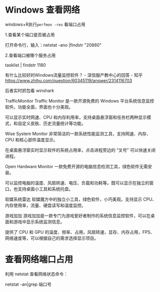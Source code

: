 # Windows 查看网络


windows+R执行`perfmon -res` 看端口占用

1.查看某个端口是否被占用

打开命令行，输入：netstat -ano |findstr "20880"

2.查看端口被哪个服务占用

tasklist | findstr 1180




有什么比较好的Windows流量监控软件？ - 深信服产教中心的回答 - 知乎
https://www.zhihu.com/question/60345119/answer/2314116703 


后者实时抓包看
winshark

TrafficMonitor
Traffic Monitor 是一款开源免费的 Windows 平台系统信息监控软件。功能全面，界面也十分美观。

可以显示实时网速、CPU 和内存利用率，支持桌面悬浮窗和任务栏两种显示模式，和自定义皮肤、历史流量统计等功能。






 Wise System Monitor
非常简洁的一款系统性能监测工具，支持网速、内存、CPU 和核心部件温度显示。

在桌面悬浮窗实时显示软件的系统占用率，点击进程旁边的 “叉号” 可以快速关闭进程。




Open Hardware Monitor
一款免费开源的电脑信息检测工具，绿色软件无需安装。

可以监控电脑的温度、风扇转速、电压、负载和功耗等。既可以显示在独立的窗口，也支持桌面小工具和系统托盘。



软媒系统雷达
软媒魔方中的独立小工具，绿色软件，小巧美观。支持显示 CPU、内存使用率，流量、硬盘读写和温度监控。



游戏加加
游戏加加是一款专门为游戏爱好者制作的系统信息监控软件，可以在桌面和游戏中显示系统监测信息。

提供了 CPU 和 GPU 的温度、频率、占用，风扇转速，显存、内存占用，FPS、网络速度等，可以根据自己的需求选择显示项目。

# 查看网络端口占用



利用 netstat 查看网络状态命令：


netstat -an|grep 端口号









